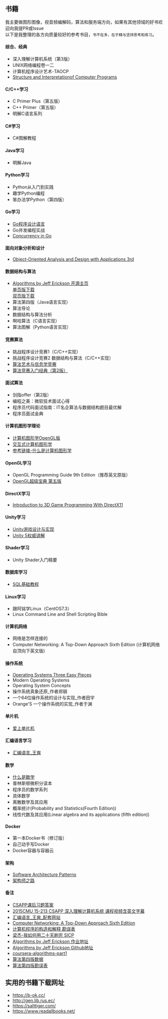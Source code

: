 ## 书籍  
我主要做图形图像，视音频编解码，算法和服务端方向，如果有其他领域的好书欢迎向我提PR或Issue  
以下是我整理的各方向质量较好的参考书目，`书不在多，在于精与坚持思考和练习`。  

#### 综合、经典  
- 深入理解计算机系统（第3版）  
- UNIX网络编程卷一二  
- 计算机程序设计艺术-TAOCP  
- [Structure and Interpretationof Computer Programs](https://sarabander.github.io/sicp/html/)  

#### C/C++学习  
- C Primer Plus（第五版）  
- C++ Primer（第五版）  
- 明解C语言系列  

#### C#学习  
- C#图解教程  

#### Java学习
- 明解Java    

#### Python学习  
- Python从入门到实践  
- 趣学Python编程  
- 笨办法学Python（第四版）  

#### Go学习  
- [Go程序设计语言](https://book.douban.com/subject/27044219/)  
- Go并发编程实战  
- [Concurrency in Go](https://book.douban.com/subject/26994591/)  

#### 面向对象分析和设计  
- [Object-Oriented Analysis and Design with Applications 3rd](https://book.douban.com/subject/2266843/)  

#### 数据结构与算法  
- [Algorithms by Jeff Erickson 开源主页](http://jeffe.cs.illinois.edu/teaching/algorithms/)  
[单页版下载](http://jeffe.cs.illinois.edu/teaching/algorithms/book/Algorithms-JeffE.pdf)  
[双页版下载](http://jeffe.cs.illinois.edu/teaching/algorithms/book/Algorithms-JeffE-2up.pdf)  
- 算法第四版（Java语言实现）  
- 算法导论  
- 数据结构与算法分析  
- 啊哈算法（C语言实现）  
- 算法图解（Python语言实现）  

#### 竞赛算法  
- 挑战程序设计竞赛1（C/C++实现）  
- 挑战程序设计竞赛2 数据结构与算法（C/C++实现）    
- [算法艺术与信息学竞赛](https://book.douban.com/subject/1154204/)  
- [算法竞赛入门经典（第2版）](https://book.douban.com/subject/25902102/)  

#### 面试算法  
- 剑指offer（第2版）  
- 编程之美：微软技术面试心得  
- 程序员代码面试指南：IT名企算法与数据结构题目最优解  
- 程序员面试金典  

#### 计算机图形学理论  
- [计算机图形学OpenGL版](https://book.douban.com/subject/3561816/)  
- [交互式计算机图形学](https://book.douban.com/subject/10777165/)  
- [参考链接-什么是计算机图形学](http://staff.ustc.edu.cn/~lgliu/Resources/CG/What_is_CG.htm)  

#### OpenGL学习  
- OpenGL Programming Guide 9th Edition（推荐英文原版）  
- [OpenGL超级宝典 第五版](https://book.douban.com/subject/5273949/)  

#### DirectX学习  
- [Introduction to 3D Game Programming With DirectX11](https://book.douban.com/subject/10541097/)  

#### Unity学习  
- [Unity游戏设计与实现](https://book.douban.com/subject/26313534/)  
- [Unity 5权威讲解](https://book.douban.com/subject/26899709/)  

#### Shader学习  
- Unity Shader入门精要  

#### 数据库学习  
- [SQL基础教程](https://book.douban.com/subject/24841239/)  

#### Linux学习  
- 跟阿铭学Linux（CentOS7.3）  
- Linux Command Line and Shell Scripting Bible  

#### 计算机网络  
- 网络是怎样连接的  
- Computer Networking: A Top-Down Approach Sixth Edition (计算机网络自顶向下英文版)  

#### 操作系统  
- [Operating Systems Three Easy Pieces](http://pages.cs.wisc.edu/~remzi/OSTEP/)  
- Modern Operating Systems  
- Operating System Concepts  
- 操作系统真象还原_作者郑钢  
- 一个64位操作系统的设计与实现_作者田宇  
- Orange'S 一个操作系统的实现_作者于渊  

#### 单片机  
- [爱上单片机](https://book.douban.com/subject/6937742/)  

#### 汇编语言学习  
- [汇编语言_王爽](https://book.douban.com/subject/25726019/)  

#### 数学  
- [什么是数学](https://book.douban.com/subject/10455982/)  
- 普林斯顿微积分读本  
- 程序员的数学系列  
- 具体数学  
- 离散数学及其应用  
- 概率统计(Probability and Statistics(Fourth Edition))  
- 线性代数及其应用(Linear algebra and its applications (fifth edition))  

#### Docker  
- 第一本Docker书（修订版）  
- 自己动手写Docker  
- Docker容器与容器云  

#### 架构  
- [Software Architecture Patterns](https://www.oreilly.com/library/view/software-architecture-patterns/9781491971437/)  
- [架构师之路](https://www.w3cschool.cn/architectroad/)  

#### 备注  
- [CSAPP课后习题答案](https://dreamanddead.gitbooks.io/csapp-3e-solutions/)  
- [2015CMU 15-213 CSAPP 深入理解计算机系统 课程视频含英文字幕](https://www.bilibili.com/video/av24540152/)  
- [汇编语言_王爽_配套网站](http://www.asmedu.net/)  
- [Computer Networking: A Top-Down Approach Sixth Edition](http://wps.pearsoned.com/ecs_kurose_compnetw_6/216/55463/14198700.cw/index.html)  
- [计算机程序的构造和解释 勘误表](http://www.math.pku.edu.cn/teachers/qiuzy/books/sicp/errata.htm)  
- [梁杰-我如何用二十天刷完 SICP](http://numbbbbb.com/2016/03/28/20160328_%E6%88%91%E5%A6%82%E4%BD%95%E7%94%A8%E4%B8%A4%E5%91%A8%E6%97%B6%E9%97%B4%E5%88%B7%E5%AE%8C%20SICP/)
- [Algorithms by Jeff Erickson 作业地址](http://jeffe.cs.illinois.edu/teaching/algorithms/hwex.html)  
- [Algorithms by Jeff Erickson Github地址](https://github.com/jeffgerickson/algorithms)  
- [coursera-algorithms-part1](https://www.coursera.org/learn/algorithms-part1)  
- [算法第四版数据](https://algs4.cs.princeton.edu/code/)  
- [算法第四版勘误表](https://littlemujiang.github.io/2019/01/11/suanfa4/)  

## 实用的书籍下载网址  
- <https://b-ok.cc/>  
- <http://gen.lib.rus.ec/>  
- <https://salttiger.com/>  
- <https://www.readallbooks.net/>
